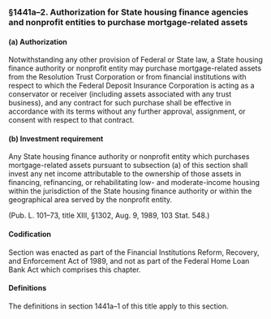 ### §1441a–2. Authorization for State housing finance agencies and nonprofit entities to purchase mortgage-related assets ###

#### (a) Authorization ####

Notwithstanding any other provision of Federal or State law, a State housing finance authority or nonprofit entity may purchase mortgage-related assets from the Resolution Trust Corporation or from financial institutions with respect to which the Federal Deposit Insurance Corporation is acting as a conservator or receiver (including assets associated with any trust business), and any contract for such purchase shall be effective in accordance with its terms without any further approval, assignment, or consent with respect to that contract.

#### (b) Investment requirement ####

Any State housing finance authority or nonprofit entity which purchases mortgage-related assets pursuant to subsection (a) of this section shall invest any net income attributable to the ownership of those assets in financing, refinancing, or rehabilitating low- and moderate-income housing within the jurisdiction of the State housing finance authority or within the geographical area served by the nonprofit entity.

(Pub. L. 101–73, title XIII, §1302, Aug. 9, 1989, 103 Stat. 548.)

#### Codification ####

Section was enacted as part of the Financial Institutions Reform, Recovery, and Enforcement Act of 1989, and not as part of the Federal Home Loan Bank Act which comprises this chapter.

#### Definitions ####

The definitions in section 1441a–1 of this title apply to this section.